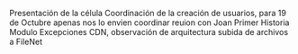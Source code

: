 Presentación de la célula
Coordinación de la creación de usuarios, para 19 de Octubre apenas nos lo envien coordinar reuion con Joan
Primer Historia Modulo Excepciones CDN, observación de arquitectura subida de archivos a FileNet